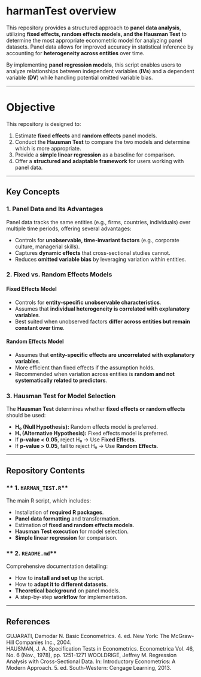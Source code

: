 # harmanTest overview
This repository provides a structured approach to **panel data analysis**, utilizing **fixed effects, random effects models, and the Hausman Test** to determine the most appropriate econometric model for analyzing panel datasets. Panel data allows for improved accuracy in statistical inference by accounting for **heterogeneity across entities** over time.

By implementing **panel regression models**, this script enables users to analyze relationships between independent variables (**IVs**) and a dependent variable (**DV**) while handling potential omitted variable bias.

---

# Objective
This repository is designed to:
1. Estimate **fixed effects** and **random effects** panel models.
2. Conduct the **Hausman Test** to compare the two models and determine which is more appropriate.
3. Provide a **simple linear regression** as a baseline for comparison.
4. Offer a **structured and adaptable framework** for users working with panel data.

---

## Key Concepts

### **1. Panel Data and Its Advantages**
Panel data tracks the same entities (e.g., firms, countries, individuals) over multiple time periods, offering several advantages:
- Controls for **unobservable, time-invariant factors** (e.g., corporate culture, managerial skills).
- Captures **dynamic effects** that cross-sectional studies cannot.
- Reduces **omitted variable bias** by leveraging variation within entities.


### **2. Fixed vs. Random Effects Models**
#### **Fixed Effects Model**
- Controls for **entity-specific unobservable characteristics**.
- Assumes that **individual heterogeneity is correlated with explanatory variables**.
- Best suited when unobserved factors **differ across entities but remain constant over time**.

#### **Random Effects Model**
- Assumes that **entity-specific effects are uncorrelated with explanatory variables**.
- More efficient than fixed effects if the assumption holds.
- Recommended when variation across entities is **random and not systematically related to predictors**.


### **3. Hausman Test for Model Selection**
The **Hausman Test** determines whether **fixed effects or random effects** should be used:
- **H₀ (Null Hypothesis):** Random effects model is preferred.
- **H₁ (Alternative Hypothesis):** Fixed effects model is preferred.
- If **p-value < 0.05**, reject H₀ → Use **Fixed Effects**.
- If **p-value > 0.05**, fail to reject H₀ → Use **Random Effects**.

---

## Repository Contents

### ** 1. `HARMAN_TEST.R`**
The main R script, which includes:
- Installation of **required R packages**.
- **Panel data formatting** and transformation.
- Estimation of **fixed and random effects models**.
- **Hausman Test execution** for model selection.
- **Simple linear regression** for comparison.

### ** 2. `README.md`**
Comprehensive documentation detailing:
- How to **install and set up** the script.
- How to **adapt it to different datasets**.
- **Theoretical background** on panel models.
- A step-by-step **workflow** for implementation.

---

## References
GUJARATI, Damodar N. Basic Econometrics. 4. ed. New York: The McGraw-Hill Companies Inc., 2004.  
HAUSMAN, J. A. Specification Tests in Econometrics. Econometrica
Vol. 46, No. 6 (Nov., 1978), pp. 1251-1271
WOOLDRIGE, Jeffrey M. Regression Analysis with Cross-Sectional Data. In: Introductory Econometrics: A Modern Approach. 5. ed. South-Western: Cengage Learning, 2013.

